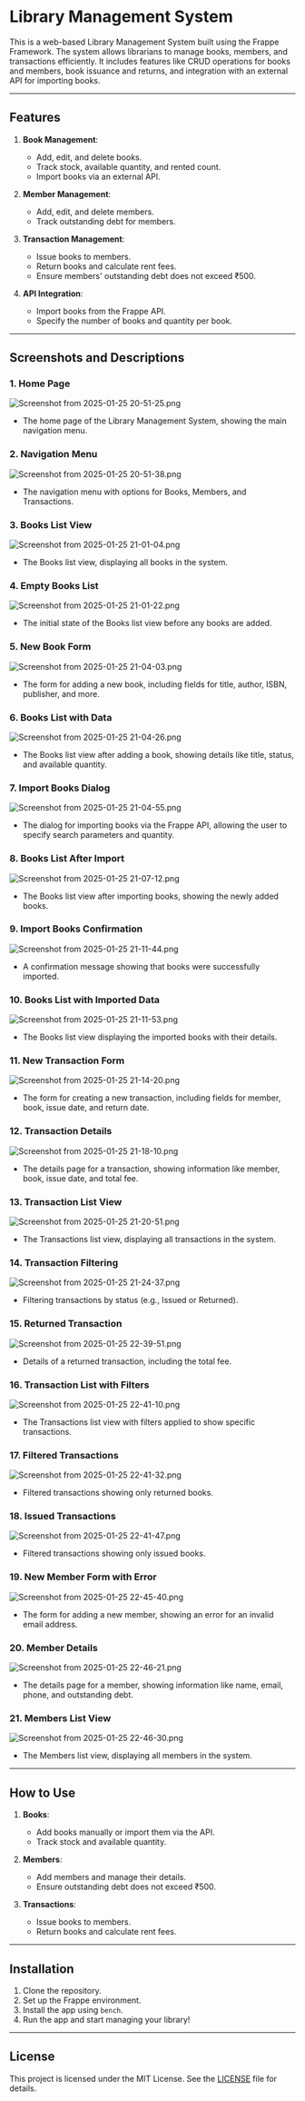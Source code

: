 # Library Management System

This is a web-based Library Management System built using the Frappe Framework. The system allows librarians to manage books, members, and transactions efficiently. It includes features like CRUD operations for books and members, book issuance and returns, and integration with an external API for importing books.

---

## Features

1. **Book Management**:
   - Add, edit, and delete books.
   - Track stock, available quantity, and rented count.
   - Import books via an external API.

2. **Member Management**:
   - Add, edit, and delete members.
   - Track outstanding debt for members.

3. **Transaction Management**:
   - Issue books to members.
   - Return books and calculate rent fees.
   - Ensure members' outstanding debt does not exceed ₹500.

4. **API Integration**:
   - Import books from the Frappe API.
   - Specify the number of books and quantity per book.

---

## Screenshots and Descriptions

### 1. **Home Page**
![Screenshot from 2025-01-25 20-51-25.png](Screenshot%20from%202025-01-25%2020-51-25.png)
- The home page of the Library Management System, showing the main navigation menu.

### 2. **Navigation Menu**
![Screenshot from 2025-01-25 20-51-38.png](Screenshot%20from%202025-01-25%2020-51-38.png)
- The navigation menu with options for Books, Members, and Transactions.

### 3. **Books List View**
![Screenshot from 2025-01-25 21-01-04.png](Screenshot%20from%202025-01-25%2021-01-04.png)
- The Books list view, displaying all books in the system.

### 4. **Empty Books List**
![Screenshot from 2025-01-25 21-01-22.png](Screenshot%20from%202025-01-25%2021-01-22.png)
- The initial state of the Books list view before any books are added.

### 5. **New Book Form**
![Screenshot from 2025-01-25 21-04-03.png](Screenshot%20from%202025-01-25%2021-04-03.png)
- The form for adding a new book, including fields for title, author, ISBN, publisher, and more.

### 6. **Books List with Data**
![Screenshot from 2025-01-25 21-04-26.png](Screenshot%20from%202025-01-25%2021-04-26.png)
- The Books list view after adding a book, showing details like title, status, and available quantity.

### 7. **Import Books Dialog**
![Screenshot from 2025-01-25 21-04-55.png](Screenshot%20from%202025-01-25%2021-04-55.png)
- The dialog for importing books via the Frappe API, allowing the user to specify search parameters and quantity.

### 8. **Books List After Import**
![Screenshot from 2025-01-25 21-07-12.png](Screenshot%20from%202025-01-25%2021-07-12.png)
- The Books list view after importing books, showing the newly added books.

### 9. **Import Books Confirmation**
![Screenshot from 2025-01-25 21-11-44.png](Screenshot%20from%202025-01-25%2021-11-44.png)
- A confirmation message showing that books were successfully imported.

### 10. **Books List with Imported Data**
![Screenshot from 2025-01-25 21-11-53.png](Screenshot%20from%202025-01-25%2021-11-53.png)
- The Books list view displaying the imported books with their details.

### 11. **New Transaction Form**
![Screenshot from 2025-01-25 21-14-20.png](Screenshot%20from%202025-01-25%2021-14-20.png)
- The form for creating a new transaction, including fields for member, book, issue date, and return date.

### 12. **Transaction Details**
![Screenshot from 2025-01-25 21-18-10.png](Screenshot%20from%202025-01-25%2021-18-10.png)
- The details page for a transaction, showing information like member, book, issue date, and total fee.

### 13. **Transaction List View**
![Screenshot from 2025-01-25 21-20-51.png](Screenshot%20from%202025-01-25%2021-20-51.png)
- The Transactions list view, displaying all transactions in the system.

### 14. **Transaction Filtering**
![Screenshot from 2025-01-25 21-24-37.png](Screenshot%20from%202025-01-25%2021-24-37.png)
- Filtering transactions by status (e.g., Issued or Returned).

### 15. **Returned Transaction**
![Screenshot from 2025-01-25 22-39-51.png](Screenshot%20from%202025-01-25%2022-39-51.png)
- Details of a returned transaction, including the total fee.

### 16. **Transaction List with Filters**
![Screenshot from 2025-01-25 22-41-10.png](Screenshot%20from%202025-01-25%2022-41-10.png)
- The Transactions list view with filters applied to show specific transactions.

### 17. **Filtered Transactions**
![Screenshot from 2025-01-25 22-41-32.png](Screenshot%20from%202025-01-25%2022-41-32.png)
- Filtered transactions showing only returned books.

### 18. **Issued Transactions**
![Screenshot from 2025-01-25 22-41-47.png](Screenshot%20from%202025-01-25%2022-41-47.png)
- Filtered transactions showing only issued books.

### 19. **New Member Form with Error**
![Screenshot from 2025-01-25 22-45-40.png](Screenshot%20from%202025-01-25%2022-45-40.png)
- The form for adding a new member, showing an error for an invalid email address.

### 20. **Member Details**
![Screenshot from 2025-01-25 22-46-21.png](Screenshot%20from%202025-01-25%2022-46-21.png)
- The details page for a member, showing information like name, email, phone, and outstanding debt.

### 21. **Members List View**
![Screenshot from 2025-01-25 22-46-30.png](Screenshot%20from%202025-01-25%2022-46-30.png)
- The Members list view, displaying all members in the system.

---

## How to Use

1. **Books**:
   - Add books manually or import them via the API.
   - Track stock and available quantity.

2. **Members**:
   - Add members and manage their details.
   - Ensure outstanding debt does not exceed ₹500.

3. **Transactions**:
   - Issue books to members.
   - Return books and calculate rent fees.

---

## Installation

1. Clone the repository.
2. Set up the Frappe environment.
3. Install the app using `bench`.
4. Run the app and start managing your library!

---

## License

This project is licensed under the MIT License. See the [LICENSE](LICENSE) file for details.
